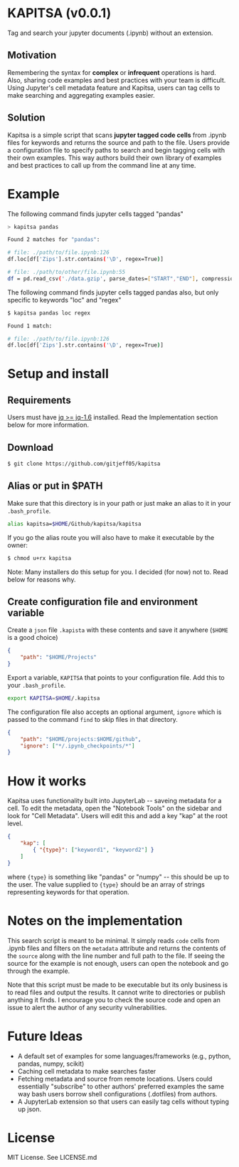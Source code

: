 # KAPITSA (v0.0.1)

Tag and search your jupyter documents (.ipynb) without an extension.

## Motivation

Remembering the syntax for **complex** or **infrequent** operations is hard. Also, sharing code examples and best practices with your team is difficult. Using Jupyter's cell metadata feature and Kapitsa, users can tag cells to make searching and aggregating examples easier.

## Solution

Kapitsa is a simple script that scans **jupyter tagged code cells** from .ipynb files for keywords and returns the source and path to the file. Users provide a configuration file to specify paths to search and begin tagging cells with their own examples. This way authors build their own library of examples and best practices to call up from the command line at any time.

# Example
<!-- 
https://colorhunt.co/palette/170332
ffae8f
ff677d
cd6684
6f5a7e 
-->

<!-- <style>
    .host { color: #6f5a7e }
    .prompt { color: #6f5a7e } 
    .kapitsa { color: #ff677d }
    .search { color: #ffae8f}
</style> -->

The following command finds jupyter cells tagged "pandas"


```bash session
> kapitsa pandas

Found 2 matches for "pandas":

# file: ./path/to/file.ipynb:126
df.loc[df['Zips'].str.contains('\D', regex=True)]

# file: ./path/to/other/file.ipynb:55
df = pd.read_csv('./data.gzip', parse_dates=["START","END"], compression='gzip', dtype={ 'ZIP': 'str'})
```

The following command finds jupyter cells tagged pandas also, but only specific to keywords "loc" and "regex"

```bash session
$ kapitsa pandas loc regex

Found 1 match:

# file: ./path/to/file.ipynb:126
df.loc[df['Zips'].str.contains('\D', regex=True)]
```

# Setup and install

## Requirements

Users must have [jq >= jq-1.6](https://stedolan.github.io/jq/) installed. Read the Implementation section below for more information.

## Download

```bash
$ git clone https://github.com/gitjeff05/kapitsa
```

## Alias or put in $PATH

Make sure that this directory is in your path or just make an alias to it in your `.bash_profile`.

```bash
alias kapitsa=$HOME/Github/kapitsa/kapitsa
```
If you go the alias route you will also have to make it executable by the owner:

```bash
$ chmod u+rx kapitsa
```

Note: Many installers do this setup for you. I decided (for now) not to. Read below for reasons why.

## Create configuration file and environment variable

Create a `json` file `.kapista` with these contents and save it anywhere (`$HOME` is a good choice)

```json
{
    "path": "$HOME/Projects"
}
```

Export a variable, `KAPITSA` that points to your configuration file. Add this to your `.bash_profile`.

```bash
export KAPITSA=$HOME/.kapitsa
```

The configuration file also accepts an optional argument, `ignore` which is passed to the command `find` to skip files in that directory.

```json
{
    "path": "$HOME/projects:$HOME/github",
    "ignore": ["*/.ipynb_checkpoints/*"]
}
```

# How it works

Kapitsa uses functionality built into JupyterLab -- saveing metadata for a cell. To edit the metadata, open the "Notebook Tools" on the sidebar and look for "Cell Metadata". Users will edit this and add a key "kap" at the root level.

```json
{
    "kap": [
        { "{type}": ["keyword1", "keyword2"] }
    ]
}
```

where `{type}` is something like "pandas" or "numpy" -- this should be up to the user. The value supplied to `{type}` should be an array of strings representing keywords for that operation.

# Notes on the implementation

This search script is meant to be minimal. It simply reads `code` cells from .ipynb files and filters on the `metadata` attribute and returns the contents of the `source` along with the line number and full path to the file. If seeing the source for the example is not enough, users can open the notebook and go through the example.

Note that this script must be made to be executable but its only business is to read files and output the results. It cannot write to directories or publish anything it finds. I encourage you to check the source code and open an issue to alert the author of any security vulnerabilities.

# Future Ideas

- A default set of examples for some languages/frameworks (e.g., python, pandas, numpy, scikit)
- Caching cell metadata to make searches faster
- Fetching metadata and source from remote locations. Users could essentially "subscribe" to other authors' preferred examples the same way bash users borrow shell configurations (.dotfiles) from authors.
- A JupyterLab extension so that users can easily tag cells without typing up json.

# License
MIT License. See LICENSE.md
